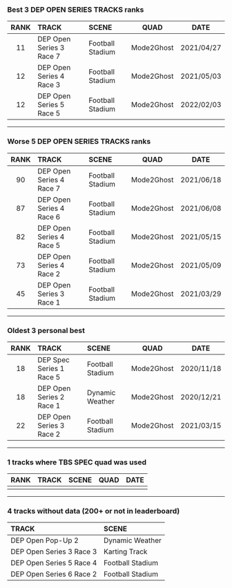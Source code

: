 ### Best 3 DEP OPEN SERIES TRACKS ranks
|RANK|TRACK|SCENE|QUAD|DATE|
|:---:|:---|:---|:---:|:---:|
|11|DEP Open Series 3 Race 7|Football Stadium|Mode2Ghost|2021/04/27|
|12|DEP Open Series 4 Race 3|Football Stadium|Mode2Ghost|2021/05/03|
|12|DEP Open Series 5 Race 5|Football Stadium|Mode2Ghost|2022/02/03|
---
### Worse 5 DEP OPEN SERIES TRACKS ranks
|RANK|TRACK|SCENE|QUAD|DATE|
|:---:|:---|:---|:---:|:---:|
|90|DEP Open Series 4 Race 7|Football Stadium|Mode2Ghost|2021/06/18|
|87|DEP Open Series 4 Race 6|Football Stadium|Mode2Ghost|2021/06/08|
|82|DEP Open Series 4 Race 5|Football Stadium|Mode2Ghost|2021/05/15|
|73|DEP Open Series 4 Race 2|Football Stadium|Mode2Ghost|2021/05/09|
|45|DEP Open Series 3 Race 1|Football Stadium|Mode2Ghost|2021/03/29|
---
### Oldest 3 personal best
|RANK|TRACK|SCENE|QUAD|DATE|
|:---:|:---|:---|:---:|:---:|
|18|DEP Spec Series 1 Race 5|Football Stadium|Mode2Ghost|2020/11/18|
|18|DEP Open Series 2 Race 1|Dynamic Weather|Mode2Ghost|2020/12/21|
|22|DEP Open Series 3 Race 2|Football Stadium|Mode2Ghost|2021/03/15|
---
### 1 tracks where TBS SPEC quad was used
|RANK|TRACK|SCENE|QUAD|DATE|
|:---:|:---|:---|:---:|:---:|
||||||
---
### 4 tracks without data (200+ or not in leaderboard)
|TRACK|SCENE|
|:---|:---|
|DEP Open Pop-Up 2|Dynamic Weather|
|DEP Open Series 3 Race 3|Karting Track|
|DEP Open Series 5 Race 4|Football Stadium|
|DEP Open Series 6 Race 2|Football Stadium|
